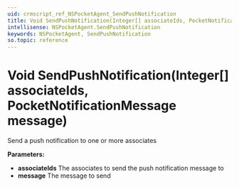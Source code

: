 ```yaml
---
uid: crmscript_ref_NSPocketAgent_SendPushNotification
title: Void SendPushNotification(Integer[] associateIds, PocketNotificationMessage message)
intellisense: NSPocketAgent.SendPushNotification
keywords: NSPocketAgent, SendPushNotification
so.topic: reference
---
```


# Void SendPushNotification(Integer[] associateIds, PocketNotificationMessage message)

Send a push notification to one or more associates

**Parameters:**
 - **associateIds** The associates to send the push notification message to
 - **message** The message to send
